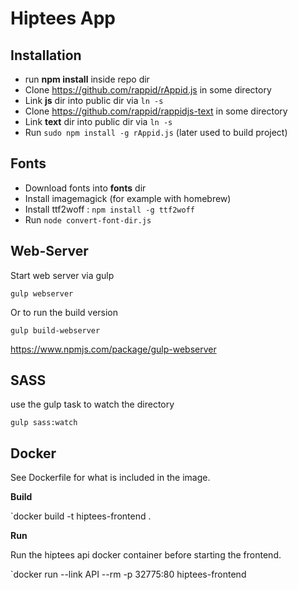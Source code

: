 # Hiptees App


## Installation
* run **npm install** inside repo dir
* Clone https://github.com/rappid/rAppid.js in some directory
* Link **js** dir into public dir via `ln -s`
* Clone https://github.com/rappid/rappidjs-text in some directory
* Link **text** dir into public dir via `ln -s`
* Run `sudo npm install -g rAppid.js` (later used to build project)

## Fonts
* Download fonts into **fonts** dir
* Install imagemagick (for example with homebrew)
* Install ttf2woff : `npm install -g ttf2woff`
* Run `node convert-font-dir.js`

## Web-Server

Start web server via gulp

`gulp webserver`

Or to run the build version

`gulp build-webserver`

https://www.npmjs.com/package/gulp-webserver

## SASS

use the gulp task to watch the directory

`gulp sass:watch`


## Docker

See Dockerfile for what is included in the image.

**Build**

`docker build -t hiptees-frontend .

**Run**

Run the hiptees api docker container before starting the frontend.

`docker run --link API --rm -p 32775:80 hiptees-frontend
